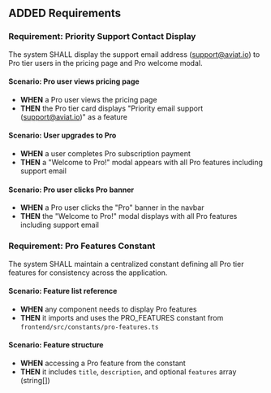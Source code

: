 ## ADDED Requirements

### Requirement: Priority Support Contact Display

The system SHALL display the support email address (support@aviat.io) to Pro tier users in the pricing page and Pro welcome modal.

#### Scenario: Pro user views pricing page
- **WHEN** a Pro user views the pricing page
- **THEN** the Pro tier card displays "Priority email support (support@aviat.io)" as a feature

#### Scenario: User upgrades to Pro
- **WHEN** a user completes Pro subscription payment
- **THEN** a "Welcome to Pro!" modal appears with all Pro features including support email

#### Scenario: Pro user clicks Pro banner
- **WHEN** a Pro user clicks the "Pro" banner in the navbar
- **THEN** the "Welcome to Pro!" modal displays with all Pro features including support email

### Requirement: Pro Features Constant

The system SHALL maintain a centralized constant defining all Pro tier features for consistency across the application.

#### Scenario: Feature list reference
- **WHEN** any component needs to display Pro features
- **THEN** it imports and uses the PRO_FEATURES constant from `frontend/src/constants/pro-features.ts`

#### Scenario: Feature structure
- **WHEN** accessing a Pro feature from the constant
- **THEN** it includes `title`, `description`, and optional `features` array (string[])
